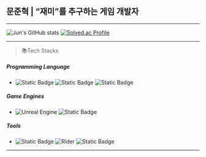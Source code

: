 ## 문준혁 | “재미”를 추구하는 게임 개발자
---
![Jun's GitHub stats](https://github-readme-stats.vercel.app/api?username=parang56&show_icons=true&theme=dark)
[![Solved.ac Profile](http://mazassumnida.wtf/api/v2/generate_badge?boj=parang56)](https://solved.ac/profile/parang56)

---
>📚Tech Stacks
##### Programming Language
- ![Static Badge](https://img.shields.io/badge/c++-00599C?style=for-the-badge&logo=c%2B%2B&logoColor=white) ![Static Badge](https://img.shields.io/badge/c-A8B9CC?style=for-the-badge&logo=c&logoColor=black) ![Static Badge](https://img.shields.io/badge/c%23-000000.svg?style=for-the-badge&logo=c-sharp&logoColor=white)
##### Game Engines
- ![Unreal Engine](https://img.shields.io/badge/unrealengine-%23313131.svg?style=for-the-badge&logo=unrealengine&logoColor=white) ![Static Badge](https://img.shields.io/badge/unity-FFFFFF?style=for-the-badge&logo=unity&logoColor=black)
##### Tools
- ![Static Badge](https://img.shields.io/badge/github-181717?style=for-the-badge&logo=github&logoColor=white) ![Rider](https://img.shields.io/badge/Rider-000000.svg?style=for-the-badge&logo=Rider&logoColor=white&color=black&labelColor=crimson) ![Static Badge](https://img.shields.io/badge/visualstudio-7239B3?style=for-the-badge&logoColor=white) 
---
<!--
**parang56/parang56** is a ✨ _special_ ✨ repository because its `README.md` (this file) appears on your GitHub profile.

Here are some ideas to get you started:

- 🔭 I’m currently working on ...
- 🌱 I’m currently learning ...
- 👯 I’m looking to collaborate on ...
- 🤔 I’m looking for help with ...
- 💬 Ask me about ...
- 📫 How to reach me: ...
- 😄 Pronouns: ...
- ⚡ Fun fact: ...
-->
